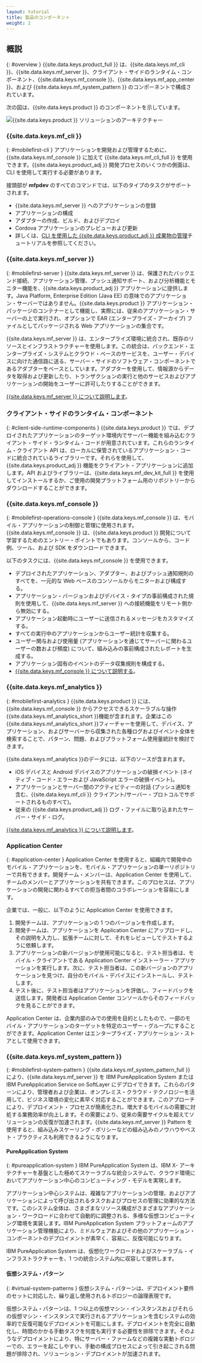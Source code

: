 ```yaml
---
layout: tutorial
title: 製品のコンポーネント
weight: 2
---
```

<!-- NLS_CHARSET=UTF-8 -->
## 概説
{: #overview }
{{site.data.keys.product_full }} は、{{site.data.keys.mf_cli }}、{{site.data.keys.mf_server }}、クライアント・サイドのランタイム・コンポーネント、{{site.data.keys.mf_console }}、{{site.data.keys.mf_app_center }}、および {{site.data.keys.mf_system_pattern }} のコンポーネントで構成されています。

次の図は、{{site.data.keys.product }} のコンポーネントを示しています。

![{{site.data.keys.product }} ソリューションのアーキテクチャー](architecture.jpg)

### {{site.data.keys.mf_cli }}
{: #mobilefirst-cli }
アプリケーションを開発および管理するために、{{site.data.keys.mf_console }} に加えて {{site.data.keys.mf_cli_full }} を使用できます。{{site.data.keys.product_adj }} 開発プロセスのいくつかの側面は、CLI を使用して実行する必要があります。

接頭部が **mfpdev** のすべてのコマンドでは、以下のタイプのタスクがサポートされます。

* {{site.data.keys.mf_server }} へのアプリケーションの登録
* アプリケーションの構成
* アダプターの作成、ビルド、およびデプロイ
* Cordova アプリケーションのプレビューおよび更新
* 詳しくは、[CLI を使用した {{site.data.keys.product_adj }} 成果物の管理](../../application-development/using-mobilefirst-cli-to-manage-mobilefirst-artifacts/)チュートリアルを参照してください。

### {{site.data.keys.mf_server }}
{: #mobilefirst-server }
{{site.data.keys.mf_server }} は、保護されたバックエンド接続、アプリケーション管理、プッシュ通知サポート、および分析機能とモニター機能を、{{site.data.keys.product_adj }}
アプリケーションに提供します。Java Platform, Enterprise Edition (Java EE) の意味でのアプリケーション・サーバーではありません。{{site.data.keys.product }} アプリケーション・パッケージのコンテナーとして機能し、実際には、従来のアプリケーション・サーバーの上で実行され、オプションで EAR (エンタープライズ・アーカイブ) ファイルとしてパッケージされる Web アプリケーションの集合です。

{{site.data.keys.mf_server }} は、エンタープライズ環境に統合され、既存のリソースとインフラストラクチャーを使用します。この統合は、バックエンド・エンタープライズ・システムとクラウド・ベースのサービスを、ユーザー・デバイスに向けた通信路に送る、サーバー・サイドのソフトウェア・コンポーネントであるアダプターをベースとしています。アダプターを使用して、情報源からデータを取得および更新したり、トランザクションの実行と他のサービスおよびアプリケーションの開始をユーザーに許可したりすることができます。

[{{site.data.keys.mf_server }} について説明します](server)。

### クライアント・サイドのランタイム・コンポーネント
{: #client-side-runtime-components }
{{site.data.keys.product }} では、デプロイされたアプリケーションのターゲット環境内でサーバー機能を組み込むクライアント・サイド・ランタイム・コードが用意されています。これらのランタイム・クライアント API は、ローカルに保管されているアプリケーション・コードに統合されているライブラリーです。それらを使用して、{{site.data.keys.product_adj }} 機能をクライアント・アプリケーションに追加します。API およびライブラリーは、{{site.data.keys.mf_dev_kit_full }} を使用してインストールするか、ご使用の開発プラットフォーム用のリポジトリーからダウンロードすることができます。

### {{site.data.keys.mf_console }}
{: #mobilefirst-operations-console }
{{site.data.keys.mf_console }} は、モバイル・アプリケーションの制御と管理に使用されます。{{site.data.keys.mf_console }} は、{{site.data.keys.product }} 開発について学習するためのエントリー・ポイントでもあります。コンソールから、コード例、ツール、および SDK をダウンロードできます。

以下のタスクには、{{site.data.keys.mf_console }} を使用できます。

* デプロイされたアプリケーション、アダプター、およびプッシュ通知規則のすべてを、一元的な Web ベースのコンソールからモニターおよび構成する。
* アプリケーション・バージョンおよびデバイス・タイプの事前構成された規則を使用して、{{site.data.keys.mf_server }} への接続機能をリモート側から無効にする。
* アプリケーション起動時にユーザーに送信されるメッセージをカスタマイズする。
* すべての実行中のアプリケーションからユーザー統計を収集する。
* ユーザー関与および使用量 (アプリケーションを通じてサーバーに関わるユーザーの数および頻度) について、組み込みの事前構成されたレポートを生成する。
* アプリケーション固有のイベントのデータ収集規則を構成する。
* [{{site.data.keys.mf_console }} について説明する](console)。

### {{site.data.keys.mf_analytics }}
{: #mobilefirst-analytics }
{{site.data.keys.product }} には、{{site.data.keys.mf_console }} からアクセスできるスケーラブルな操作{{site.data.keys.mf_analytics_short }}機能が含まれます。企業はこの{{site.data.keys.mf_analytics_short }}フィーチャーを使用して、デバイス、アプリケーション、およびサーバーから収集された各種ログおよびイベント全体を検索することで、パターン、問題、およびプラットフォーム使用量統計を検討できます。

{{site.data.keys.mf_analytics }}のデータには、以下のソースが含まれます。

* iOS デバイスと Android デバイスのアプリケーションの破損イベント (ネイティブ・コード・エラーおよび JavaScript エラーの破損イベント)。
* アプリケーションとサーバー間のアクティビティーの対話 (プッシュ通知を含む、{{site.data.keys.mf_cli }} クライアント/サーバー・プロトコルでサポートされるものすべて)。
* 従来の {{site.data.keys.product_adj }} ログ・ファイルに取り込まれたサーバー・サイド・ログ。

[{{site.data.keys.mf_analytics }} について説明します](../../analytics)。

### Application Center
{: #application-center }
Application Center を使用すると、組織内で開発中のモバイル・アプリケーションを、モバイル・アプリケーションの単一リポジトリーで共有できます。開発チーム・メンバーは、Application Center を使用して、チームのメンバーとアプリケーションを共有できます。このプロセスは、アプリケーションの開発に関わるすべての担当者間のコラボレーションを容易にします。

企業では、一般に、以下のように Application Center を使用できます。

1. 開発チームは、アプリケーションの 1 つのバージョンを作成します。
2. 開発チームは、アプリケーションを Application Center にアップロードし、その説明を入力し、拡張チームに対して、それをレビューしてテストするように依頼します。
3. アプリケーションの新バージョンが使用可能になると、テスト担当者は、モバイル・クライアントである Application Center インストーラー・アプリケーションを実行します。次に、テスト担当者は、この新バージョンのアプリケーションを見つけ、自分のモバイル・デバイスにインストールし、テストします。
4. テスト後に、テスト担当者はアプリケーションを評価し、フィードバックを送信します。開発者は Application Center コンソールからそのフィードバックを見ることができます。

Application Center は、企業内部のみでの使用を目的としたもので、一部のモバイル・アプリケーションのターゲットを特定のユーザー・グループにすることができます。Application Center はエンタープライズ・アプリケーション・ストアとして使用できます。

### {{site.data.keys.mf_system_pattern }}
{: #mobilefirst-system-pattern }
{{site.data.keys.mf_system_pattern_full }} により、{{site.data.keys.mf_server }} を IBM PureApplication System または IBM PureApplication Service on SoftLayer にデプロイできます。これらのパターンにより、管理者および企業は、オンプレミス・クラウド・テクノロジーを活用して、ビジネス環境の変化に素早く対応することができます。このアプローチにより、デプロイメント・プロセスが簡素化され、増大するモバイルの需要に対処する業務効率が向上します。その需要により、従来の需要サイクルを超えてソリューションの反復が加速されます。{{site.data.keys.mf_server }} Pattern を使用すると、組み込みスケーリング・ポリシーなどの組み込みのノウハウやベスト・プラクティスも利用できるようになります。

#### PureApplication System
{: #pureapplication-system }
IBM PureApplication System は、IBM X- アーキテクチャーを基盤とした極めてスケーラブルな統合システムで、クラウド環境においてアプリケーション中心のコンピューティング・モデルを実現します。

アプリケーション中心システムは、複雑なアプリケーションの管理、およびアプリケーションによって呼び出されるタスクおよびプロセスの管理に効果的な方法です。このシステム全体は、さまざまなリソース構成がさまざまなアプリケーション・ワークロードに合わせて自動的に調整される、多様な仮想コンピューティング環境を実装します。IBM PureApplication System プラットフォームのアプリケーション管理機能により、ミドルウェアおよびその他のアプリケーション・コンポーネントのデプロイメントが素早く、容易に、反復可能になります。

IBM PureApplication System は、仮想化ワークロードおよびスケーラブル・インフラストラクチャーを、1 つの統合システム内に収容して提供します。

#### 仮想システム・パターン
{: #virtual-system-patterns }
仮想システム・パターンは、デプロイメント要件のセットに対応した、繰り返し使用されるトポロジーの論理表現です。

仮想システム・パターンは、1 つ以上の仮想マシン・インスタンスおよびそれらの仮想マシン・インスタンスで実行されるアプリケーションを含むシステムの効率的で反復可能なデプロイメントを可能にします。デプロイメントを完全に自動化し、時間のかかる手動タスクを何度も実行する必要性を排除できます。そのようなデプロイメントにより、特にサーバー・ファームなどの複雑な実動トポロジーでの、エラーを起こしやすい、手動の構成プロセスによって引き起こされる問題が排除され、ソリューション・デプロイメントが加速されます。
